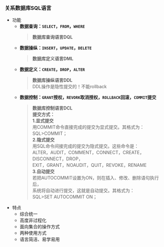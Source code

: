 ### 关系数据库SQL语言
  + 功能
    + **数据查询：`SELECT`，`FROM`，`WHERE`**
      > **数据库查询语言DQL**
    + **数据操纵：`INSERT`，`UPDATE`，`DELETE`**
      > **数据库定义语言DML**<br>
    + **数据定义：`CREATE`，`DROP`，`ALTER`**
      > **数据库操纵语言DDL**<br>
        DDL操作是隐性提交的！不能rollback 
    + **数据控制：`GRANT`授权，`REVORK`取消授权，`ROLLBACK`回滚，`COMMIT`提交**
      > **数据库控制语言DCL**<br>
        **提交方式：**<br>
        **1.显式提交**<br>
          用COMMIT命令直接完成的提交为显式提交。其格式为：<br>
          SQL>COMMIT；<br>
        **2.隐式提交**<br>
          用SQL命令间接完成的提交为隐式提交。这些命令是：<br>
          ALTER，AUDIT，COMMENT，CONNECT，CREATE，DISCONNECT，DROP，<br>
          EXIT，GRANT，NOAUDIT，QUIT，REVOKE，RENAME<br>
        **3.自动提交**<br>
          若把AUTOCOMMIT设置为ON，则在插入、修改、删除语句执行后，<br>
          系统将自动进行提交，这就是自动提交。其格式为：<br>
          SQL>SET AUTOCOMMIT ON；<br>
  + 特点
    + 综合统一
    + 高度非过程化
    + 面向集合的操作方式
    + 两种使用方式
    + 语言简洁、易学易用
 
    
 
